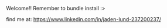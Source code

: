 Welcome!! Remember to bundle install :>

find me at: https://www.linkedin.com/in/jaden-lund-237200237/
